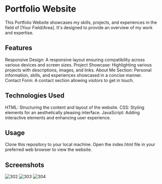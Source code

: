 # Portfolio Website
This Portfolio Website showcases my skills, projects, and experiences in the field of [Your Field/Area]. It's designed to provide an overview of my work and expertise.

## Features
Responsive Design: A responsive layout ensuring compatibility across various devices and screen sizes.
Project Showcase: Highlighting various projects with descriptions, images, and links.
About Me Section: Personal information, skills, and experiences showcased in a concise manner.
Contact Form: A contact section allowing visitors to get in touch.
## Technologies Used
HTML: Structuring the content and layout of the website.
CSS: Styling elements for an aesthetically pleasing interface.
JavaScript: Adding interactive elements and enhancing user experience.
## Usage
Clone this repository to your local machine.
Open the index.html file in your preferred web browser to view the website.
## Screenshots


![302](https://github.com/Aashiparihar07/Portfolio_Website/assets/115942226/7df27285-7ef7-4f2d-9eee-8b07c3f9e833)
![303](https://github.com/Aashiparihar07/Portfolio_Website/assets/115942226/8023cab2-f00b-4a17-b7e7-a31fa9e8d004)
![304](https://github.com/Aashiparihar07/Portfolio_Website/assets/115942226/52fd962e-13c6-40c5-90c3-8ef6e07babbd)

